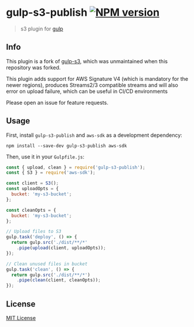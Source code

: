 # gulp-s3-publish [![NPM version][npm-image]][npm-url]

> s3 plugin for [gulp](https://github.com/gulpjs/gulp)

## Info
This plugin is a fork of [gulp-s3](https://github.com/nkostelnik/gulp-s3), which was unmaintained when this repository was forked.

This plugin adds support for AWS Signature V4 (which is mandatory for the newer regions), produces Streams2/3 compatible streams and will also error on upload failure, which can be useful in CI/CD environments

Please open an issue for feature requests.

## Usage

First, install `gulp-s3-publish` and `aws-sdk` as a development dependency:

```shell
npm install --save-dev gulp-s3-publish aws-sdk
```

Then, use it in your `Gulpfile.js`:
```javascript
const { upload, clean } = require('gulp-s3-publish');
const { S3 } = require('aws-sdk'); 

const client = S3();
const uploadOpts = {
  bucket: 'my-s3-bucket';
};

const cleanOpts = {
  bucket: 'my-s3-bucket';
};

// Upload files to S3
gulp.task('deploy', () => {
  return gulp.src('./dist/**/*'
    .pipe(upload(client, uploadOpts));
});

// Clean unused files in bucket
gulp.task('clean', () => {
  return gulp.src('./dist/**/*')
    .pipe(clean(client, cleanOpts));
});
```

## License

[MIT License](http://en.wikipedia.org/wiki/MIT_License)

[npm-url]: https://npmjs.org/package/gulp-s3-publish
[npm-image]: https://badge.fury.io/js/gulp-s3-publish.png
